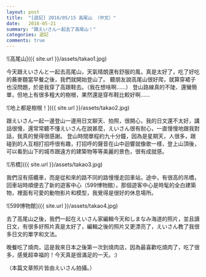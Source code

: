 ```yaml
---
layout: post
title:  "[遊記] 2016/05/15 高尾山 （中文）"
date:   2016-05-21
summary: "跟えいさん一起去了高尾山！"
categories: 遊記
comments: true
---
```


![高尾山]({{ site.url }}/assets/takao1.jpg)

今天跟えいさんと一起去高尾山，天氣晴朗還有舒服的風，真是太好了，吃了好吃的蕎麥麵當早餐之後，我們就開始登山了。
聽朋友說高尾山很好爬，就算穿裙子也沒問題，於是我穿了高跟鞋去。（我在想啥啊……）
登山路線真的不陡、還蠻簡單，但地上有很多粗大的樹根，果然還是穿布鞋比較好啊……

![地上都是樹根！]({{ site.url }}/assets/takao2.jpg)

跟えいさん一起一邊登山一邊用日文聊天、拍照，很開心，我的日文還不太好，講話很慢，還常常聽不懂えいさん在說甚麼，えいさん很有耐心，一直慢慢地跟我對話，我真的覺得很感謝。
登山時間單程約九十分鐘，因為是星期天，人很多，跟碰到的人互相打招呼很有趣，打招呼的聲音在山中迴響就像歌一樣，登上山頂後，可以看到山下的城市跟遠方的建築物等等美麗的景色，很有成就感。

![吊橋]({{ site.url }}/assets/takao3.jpg)

我們沒有搭纜車，而是從和來的路不同的路慢慢走回車站，途中，有很高的吊橋，回車站時順便去了新的遊客中心（599博物館），那個遊客中心是時髦的全白建築物，裡面有可愛的動物影片和模型，我覺得是很好的休息場所。

![599博物館]({{ site.url }}/assets/takao4.jpg)

去了高尾山之後，我們一起在えいさん家編輯今天和しまなみ海道的照片，並且讀日文，有很多好照片真是太好了，編輯之後的照片又更漂亮了，えいさん教了我很多日文的單字和文法。

晚餐吃了燒肉，這是我來日本之後第一次到燒肉店，因為最喜歡吃燒肉了，吃了很多，感覺超幸福的！今天真是很滿足的一天。:)

（本篇文章照片皆由えいさん拍攝。）